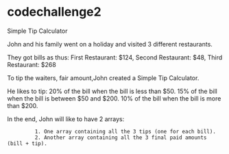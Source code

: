 # codechallenge2
Simple Tip Calculator 

John and his family went on a holiday and visited 3 different restaurants. 

They got bills as thus: 
              First Restaurant: $124,
              Second Restaurant: $48,
              Third Restaurant: $268
              
              
To tip the waiters, fair amount,John created a Simple Tip Calculator.

He likes to tip:
             20% of the bill when the bill is less than $50.
             15% of the bill when the bill is between $50 and $200.
             10% of the bill when the bill is more than $200.


In the end, John will like to have 2 arrays:

             1. One array containing all the 3 tips (one for each bill).
             2. Another array containing all the 3 final paid amounts (bill + tip).
